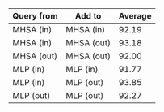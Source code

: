 | Query from | Add to | Average |
| --- | --- | --- |
| MHSA (in) | MHSA (in) | 92.19 |
| MHSA (in) | MHSA (out) | 93.18 |
| MHSA (out) | MHSA (out) | 92.00 |
| MLP (in) | MLP (in) | 91.77 |
| MLP (in) | MLP (out) | 93.85 |
| MLP (out) | MLP (out) | 92.27 |
